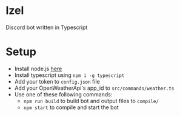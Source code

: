 # Izel
Discord bot written in Typescript

# Setup
- Install node.js [here](https://nodejs.org/)
- Install typescript using `npm i -g typescript`
- Add your token to `config.json` file
- Add your OpenWeatherApi's app_id to `src/commands/weather.ts`
- Use one of these following commands:
    - `npm run build` to build bot and output files to `compile/`
    - `npm start` to compile and start the bot